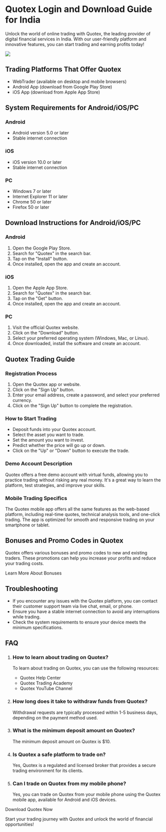 

# Quotex Login and Download Guide for India

Unlock the world of online trading with Quotex, the leading provider of
digital financial services in India. With our user-friendly platform and
innovative features, you can start trading and earning profits today!

[![](https://static.quotex.io/files/1_en/300_250.jpg)](https://traff.sbs/brokerqxsignupf)




## Trading Platforms That Offer Quotex

-   WebTrader (available on desktop and mobile browsers)
-   Android App (download from Google Play Store)
-   iOS App (download from Apple App Store)

## System Requirements for Android/iOS/PC

### Android

-   Android version 5.0 or later
-   Stable internet connection

### iOS

-   iOS version 10.0 or later
-   Stable internet connection

### PC

-   Windows 7 or later
-   Internet Explorer 11 or later
-   Chrome 50 or later
-   Firefox 50 or later

## Download Instructions for Android/iOS/PC

### Android

1.  Open the Google Play Store.
2.  Search for "Quotex" in the search bar.
3.  Tap on the "Install" button.
4.  Once installed, open the app and create an account.

### iOS

1.  Open the Apple App Store.
2.  Search for "Quotex" in the search bar.
3.  Tap on the "Get" button.
4.  Once installed, open the app and create an account.

### PC

1.  Visit the official Quotex website.
2.  Click on the "Download" button.
3.  Select your preferred operating system (Windows, Mac, or Linux).
4.  Once downloaded, install the software and create an account.

## Quotex Trading Guide

### Registration Process

1.  Open the Quotex app or website.
2.  Click on the "Sign Up" button.
3.  Enter your email address, create a password, and select your
    preferred currency.
4.  Click on the "Sign Up" button to complete the registration.

### How to Start Trading

-   Deposit funds into your Quotex account.
-   Select the asset you want to trade.
-   Set the amount you want to invest.
-   Predict whether the price will go up or down.
-   Click on the "Up" or "Down" button to execute the trade.

### Demo Account Description

Quotex offers a free demo account with virtual funds, allowing you to
practice trading without risking any real money. It\'s a great way to
learn the platform, test strategies, and improve your skills.

### Mobile Trading Specifics

The Quotex mobile app offers all the same features as the web-based
platform, including real-time quotes, technical analysis tools, and
one-click trading. The app is optimized for smooth and responsive
trading on your smartphone or tablet.

## Bonuses and Promo Codes in Quotex

Quotex offers various bonuses and promo codes to new and existing
traders. These promotions can help you increase your profits and reduce
your trading costs.

Learn More About Bonuses

## Troubleshooting

-   If you encounter any issues with the Quotex platform, you can
    contact their customer support team via live chat, email, or phone.
-   Ensure you have a stable internet connection to avoid any
    interruptions while trading.
-   Check the system requirements to ensure your device meets the
    minimum specifications.

## FAQ

1.  ### How to learn about trading on Quotex?

    To learn about trading on Quotex, you can use the following
    resources:

    -   Quotex Help Center
    -   Quotex Trading Academy
    -   Quotex YouTube Channel

2.  ### How long does it take to withdraw funds from Quotex?

    Withdrawal requests are typically processed within 1-5 business
    days, depending on the payment method used.

3.  ### What is the minimum deposit amount on Quotex?

    The minimum deposit amount on Quotex is \$10.

4.  ### Is Quotex a safe platform to trade on?

    Yes, Quotex is a regulated and licensed broker that provides a
    secure trading environment for its clients.

5.  ### Can I trade on Quotex from my mobile phone?

    Yes, you can trade on Quotex from your mobile phone using the Quotex
    mobile app, available for Android and iOS devices.

Download Quotex Now

Start your trading journey with Quotex and unlock the world of financial
opportunities!

